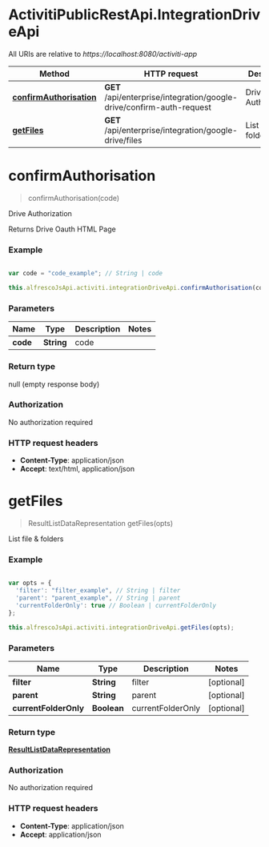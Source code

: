 # ActivitiPublicRestApi.IntegrationDriveApi

All URIs are relative to *https://localhost:8080/activiti-app*

Method | HTTP request | Description
------------- | ------------- | -------------
[**confirmAuthorisation**](IntegrationDriveApi.md#confirmAuthorisation) | **GET** /api/enterprise/integration/google-drive/confirm-auth-request | Drive Authorization
[**getFiles**](IntegrationDriveApi.md#getFiles) | **GET** /api/enterprise/integration/google-drive/files | List file &amp; folders


<a name="confirmAuthorisation"></a>
# **confirmAuthorisation**
> confirmAuthorisation(code)

Drive Authorization

Returns Drive Oauth HTML Page

### Example
```javascript

var code = "code_example"; // String | code

this.alfrescoJsApi.activiti.integrationDriveApi.confirmAuthorisation(code);
```

### Parameters

Name | Type | Description  | Notes
------------- | ------------- | ------------- | -------------
 **code** | **String**| code | 

### Return type

null (empty response body)

### Authorization

No authorization required

### HTTP request headers

 - **Content-Type**: application/json
 - **Accept**: text/html, application/json

<a name="getFiles"></a>
# **getFiles**
> ResultListDataRepresentation getFiles(opts)

List file &amp; folders

### Example
```javascript

var opts = { 
  'filter': "filter_example", // String | filter
  'parent': "parent_example", // String | parent
  'currentFolderOnly': true // Boolean | currentFolderOnly
};

this.alfrescoJsApi.activiti.integrationDriveApi.getFiles(opts);
```

### Parameters

Name | Type | Description  | Notes
------------- | ------------- | ------------- | -------------
 **filter** | **String**| filter | [optional] 
 **parent** | **String**| parent | [optional] 
 **currentFolderOnly** | **Boolean**| currentFolderOnly | [optional] 

### Return type

[**ResultListDataRepresentation**](ResultListDataRepresentation.md)

### Authorization

No authorization required

### HTTP request headers

 - **Content-Type**: application/json
 - **Accept**: application/json

